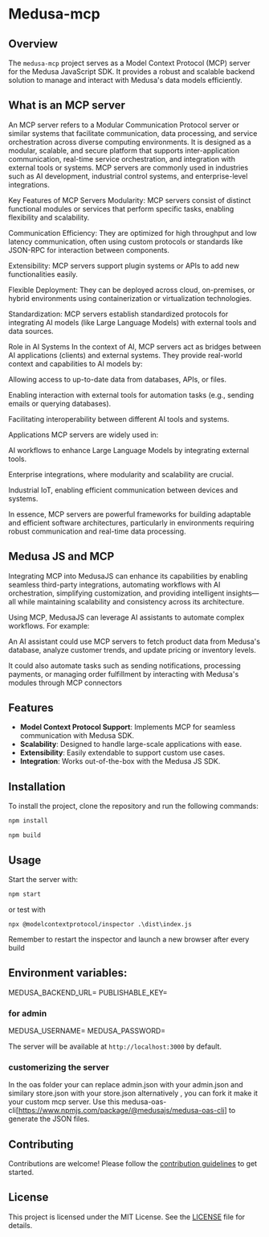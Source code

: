 # Medusa-mcp
## Overview

The `medusa-mcp` project serves as a Model Context Protocol (MCP) server for the Medusa JavaScript SDK. It provides a robust and scalable backend solution to manage and interact with Medusa's data models efficiently.

## What is an MCP server

An MCP server refers to a Modular Communication Protocol server or similar systems that facilitate communication, data processing, and service orchestration across diverse computing environments. It is designed as a modular, scalable, and secure platform that supports inter-application communication, real-time service orchestration, and integration with external tools or systems. MCP servers are commonly used in industries such as AI development, industrial control systems, and enterprise-level integrations.

Key Features of MCP Servers
Modularity: MCP servers consist of distinct functional modules or services that perform specific tasks, enabling flexibility and scalability.

Communication Efficiency: They are optimized for high throughput and low latency communication, often using custom protocols or standards like JSON-RPC for interaction between components.

Extensibility: MCP servers support plugin systems or APIs to add new functionalities easily.

Flexible Deployment: They can be deployed across cloud, on-premises, or hybrid environments using containerization or virtualization technologies.

Standardization: MCP servers establish standardized protocols for integrating AI models (like Large Language Models) with external tools and data sources.

Role in AI Systems
In the context of AI, MCP servers act as bridges between AI applications (clients) and external systems. They provide real-world context and capabilities to AI models by:

Allowing access to up-to-date data from databases, APIs, or files.

Enabling interaction with external tools for automation tasks (e.g., sending emails or querying databases).

Facilitating interoperability between different AI tools and systems.

Applications
MCP servers are widely used in:

AI workflows to enhance Large Language Models by integrating external tools.

Enterprise integrations, where modularity and scalability are crucial.

Industrial IoT, enabling efficient communication between devices and systems.

In essence, MCP servers are powerful frameworks for building adaptable and efficient software architectures, particularly in environments requiring robust communication and real-time data processing.

## Medusa JS and MCP

Integrating MCP into MedusaJS can enhance its capabilities by enabling seamless third-party integrations, automating workflows with AI orchestration, simplifying customization, and providing intelligent insights—all while maintaining scalability and consistency across its architecture.

Using MCP, MedusaJS can leverage AI assistants to automate complex workflows. For example:

An AI assistant could use MCP servers to fetch product data from Medusa's database, analyze customer trends, and update pricing or inventory levels.

It could also automate tasks such as sending notifications, processing payments, or managing order fulfillment by interacting with Medusa's modules through MCP connectors

## Features

- **Model Context Protocol Support**: Implements MCP for seamless communication with Medusa SDK.
- **Scalability**: Designed to handle large-scale applications with ease.
- **Extensibility**: Easily extendable to support custom use cases.
- **Integration**: Works out-of-the-box with the Medusa JS SDK.

## Installation

To install the project, clone the repository and run the following commands:

```bash
npm install
```

```
npm build
```




## Usage

Start the server with:

```bash
npm start
```

or test with
```
npx @modelcontextprotocol/inspector .\dist\index.js
```

Remember to restart the inspector and launch a new browser after every build

## Environment variables:

MEDUSA_BACKEND_URL=<Your medusa backend url>
PUBLISHABLE_KEY=<Your publishable api key>

### for admin
MEDUSA_USERNAME=<Your medusa admin username>
MEDUSA_PASSWORD=<Your medusa admin password>

The server will be available at `http://localhost:3000` by default.

### customerizing the server

In the oas folder your can replace admin.json with your admin.json and similary store.json with your store.json 
alternatively , you can fork it make it your custom mcp server. 
Use this medusa-oas-cli[https://www.npmjs.com/package/@medusajs/medusa-oas-cli] to generate the JSON files. 


## Contributing

Contributions are welcome! Please follow the [contribution guidelines](CONTRIBUTING.md) to get started.

## License

This project is licensed under the MIT License. See the [LICENSE](LICENSE) file for details.
